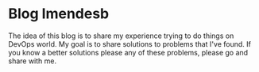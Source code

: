 # Blog lmendesb
The idea of this blog is to share my experience trying to do things on DevOps world. My goal is to share solutions to problems that I've found. 
If you know a better solutions please any of these problems, please go and share with me.